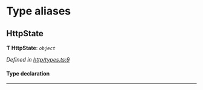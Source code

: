 

# Type aliases

<a id="httpstate"></a>

##  HttpState

**Ƭ HttpState**: *`object`*

*Defined in [http/types.ts:9](https://github.com/polkadot-js/api/blob/bb38db5/packages/rpc-provider/src/http/types.ts#L9)*

#### Type declaration

___

